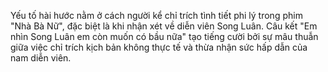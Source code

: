 Yếu tố hài hước nằm ở cách người kể chỉ trích tình tiết phi lý trong phim "Nhà Bà Nữ", đặc biệt là khi nhận xét về diễn viên Song Luân. Câu kết "Em nhìn Song Luân em còn muốn có bầu nữa" tạo tiếng cười bởi sự mâu thuẫn giữa việc chỉ trích kịch bản không thực tế và thừa nhận sức hấp dẫn của nam diễn viên.